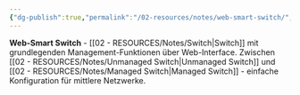 ```yaml
---
{"dg-publish":true,"permalink":"/02-resources/notes/web-smart-switch/","tags":["#informatik/netzwerk/switch/typ","#informatik/netzwerk/mittel","#informatik/hardware"],"noteIcon":"","updated":"2025-09-10T17:04:19.000+02:00"}
---
```



**Web-Smart Switch** - [[02 - RESOURCES/Notes/Switch\|Switch]] mit grundlegenden Management-Funktionen über Web-Interface.
Zwischen [[02 - RESOURCES/Notes/Unmanaged Switch\|Unmanaged Switch]] und [[02 - RESOURCES/Notes/Managed Switch\|Managed Switch]] - einfache Konfiguration für mittlere Netzwerke.